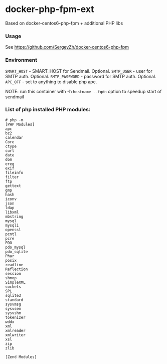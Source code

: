 docker-php-fpm-ext
==================

Based on docker-centos6-php-fpm + additional PHP libs

### Usage
See https://github.com/SergeyZh/docker-centos6-php-fpm

### Environment

`SMART_HOST` - SMART_HOST for Sendmail. Optional.
`SMTP_USER` - user for SMTP auth. Optional.
`SMTP_PASSWORD` - password for SMTP auth. Optional.
`APC_OFF` - set to anything to disable php apc.

NOTE: run this container with -h `hostname --fqdn` option to speedup start of sendmail

### List of php installed PHP modules:

```
# php -m
[PHP Modules]
apc
bz2
calendar
Core
ctype
curl
date
dom
ereg
exif
fileinfo
filter
ftp
gettext
gmp
hash
iconv
json
ldap
libxml
mbstring
mysql
mysqli
openssl
pcntl
pcre
PDO
pdo_mysql
pdo_sqlite
Phar
posix
readline
Reflection
session
shmop
SimpleXML
sockets
SPL
sqlite3
standard
sysvmsg
sysvsem
sysvshm
tokenizer
wddx
xml
xmlreader
xmlwriter
xsl
zip
zlib

[Zend Modules]


```